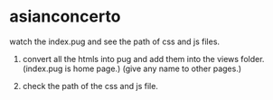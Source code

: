 # asianconcerto
watch the index.pug and see the path of css and js files.


1. convert all the htmls into pug and add them into the views folder.
(index.pug is home page.)
(give any name to other pages.)

2. check the path of the css and js file.
